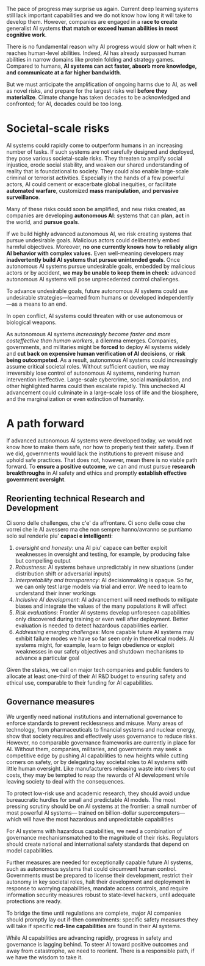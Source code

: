The pace of progress may surprise us again. Current deep learning systems still lack important capabilities and we do not know how long it will take to develop them. However, companies are engaged in a r**ace to create** generalist AI systems **that match or exceed human abilities in most cognitive work**.

There is no fundamental reason why AI progress would slow or halt when it reaches human-level abilities. Indeed, AI has already surpassed human abilities in narrow domains like protein folding and strategy games. Compared to humans, **AI systems can act faster, absorb more knowledge, and communicate at a far higher bandwidth**.

But we must anticipate the amplification of ongoing harms due to AI, as well as novel risks, and prepare for the largest risks well **before they materialize**. Climate change has taken decades to be acknowledged and confronted; for AI, decades could be too long.

# Societal-scale risks
AI systems could rapidly come to outperform humans in an increasing number of tasks. If such systems are not carefully designed and deployed, they pose various societal-scale risks. They threaten to amplify social injustice, erode social stability, and weaken our shared understanding of reality that is foundational to society. They could also enable large-scale criminal or terrorist activities. Especially in the hands of a few powerful actors, AI could cement or exacerbate global inequities, or facilitate **automated warfare**, customized **mass manipulation**, and **pervasive surveillance**.

Many of these risks could soon be amplified, and new risks created, as companies are developing **autonomous AI**: systems that can **plan**, **act** in the world, and **pursue goals**.

If we build highly advanced autonomous AI, we risk creating systems that pursue undesirable goals. Malicious actors could deliberately embed harmful objectives. 
Moreover, **no one currently knows how to reliably align AI behavior with complex values.**
Even well-meaning developers may **inadvertently build AI systems that pursue unintended goals**.
Once autonomous AI systems pursue undesirable goals, embedded by malicious actors or by accident, **we may be unable to keep them in check**: advanced autonomous AI systems will pose unprecedented control challenges.

To advance undesirable goals, future autonomous AI systems could use undesirable strategies—learned from humans or developed independently—as a means to an end.

In open conflict, AI systems could threaten with or use autonomous or biological weapons.

As autonomous AI systems *increasingly become faster and more costeffective than human workers*, a dilemma emerges. Companies, governments, and militaries might be **forced** to deploy AI systems widely and **cut back on expensive human verification of AI decisions**, or **risk being outcompeted**.
As a result, autonomous AI systems could increasingly assume critical societal roles. Without sufficient caution, we may irreversibly lose control of autonomous AI systems, rendering human intervention ineffective. Large-scale cybercrime, social manipulation, and other highlighted harms could then escalate rapidly. This unchecked AI advancement could culminate in a large-scale loss of life and the biosphere, and the marginalization or even extinction of humanity.

# A path forward
If advanced autonomous AI systems were developed today, we would not know how to make them safe, nor how to properly test their safety. Even if we did, governments would lack the institutions to prevent misuse and uphold safe practices. That does not, however, mean there is no viable path forward. To **ensure a positive outcome**, we can and must pursue **research breakthroughs** in AI safety and ethics and promptly **establish effective government oversight**.

## Reorienting technical Research and Development
Ci sono delle challenges, che c'e' da affrontare. Ci sono delle cose che vorrei che le AI avessero ma che non sempre hanno/avranno se puntiamo solo sul renderle piu' **capaci e intelligenti**:
1. *oversight and honesty*: una AI piu' capace can better exploit weaknesses in oversight and testing, for example, by producing false but compelling output
2. *Robustness*: AI systems behave unpredictably in new situations (under distribution shift or adversarial inputs)
3. *Interpretability and transparency*: AI decisionmaking is opaque. So far, we can only test large models via trial and error. We need to learn to understand their inner workings
4. *Inclusive AI development*: AI advancement will need methods to mitigate biases and integrate the values of the many populations it will affect
5. *Risk evaluations*: Frontier AI systems develop unforeseen capabilities only discovered during training or even well after deployment. Better evaluation is needed to detect hazardous capabilities earlier.
6. *Addressing emerging challenges*: More capable future AI systems may exhibit failure modes we have so far seen only in theoretical models. AI systems might, for example, learn to feign obedience or exploit weaknesses in our safety objectives and shutdown mechanisms to advance a particular goal

Given the stakes, we call on major tech companies and public funders to allocate at least one-third of their AI R&D budget to ensuring safety and ethical use, comparable to their funding for AI capabilities.

## Governance measures
We urgently need national institutions and international governance to enforce standards to prevent recklessness and misuse. Many areas of technology, from pharmaceuticals to financial systems and nuclear energy, show that society requires and effectively uses governance to reduce risks. However, no comparable governance frameworks are currently in place for AI. Without them, companies, militaries, and governments may seek a competitive edge by pushing AI capabilities to new heights while cutting corners on safety, or by delegating key societal roles to AI systems with little human oversight. Like manufacturers releasing waste into rivers to cut costs, they may be tempted to reap the rewards of AI development while leaving society to deal with the consequences.

To protect low-risk use and academic research, they should avoid undue bureaucratic hurdles for small and predictable AI models. The most pressing scrutiny should be on AI systems at the frontier: a small number of most powerful AI systems— trained on billion-dollar supercomputers—which will have the most hazardous and unpredictable capabilities

For AI systems with hazardous capabilities, we need a combination of governance mechanismsmatched to the magnitude of their risks. Regulators should create national and international safety standards that depend on model capabilities.

Further measures are needed for exceptionally capable future AI systems, such as autonomous systems that could circumvent human control. Governments must be prepared to license their development, restrict their autonomy in key societal roles, halt their development and deployment in response to worrying capabilities, mandate access controls, and require information security measures robust to state-level hackers, until adequate protections are ready.

To bridge the time until regulations are complete, major AI companies should promptly lay out if-then commitments: specific safety measures they will take if specific **red-line capabilities** are found in their AI systems.

While AI capabilities are advancing rapidly, progress in safety and governance is lagging behind. To steer AI toward positive outcomes and away from catastrophe, we need to reorient. There is a responsible path, if we have the wisdom to take it.